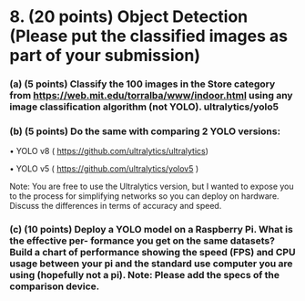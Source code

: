 # 8. (20 points) Object Detection (Please put the classified images as part of your submission)

### (a) (5 points) Classify the 100 images in the Store category from https://web.mit.edu/torralba/www/indoor.html using any image classification algorithm (not YOLO). ultralytics/yolo5

### (b) (5 points) Do the same with comparing 2 YOLO versions:

• YOLO v8 ( https://github.com/ultralytics/ultralytics)

• YOLO v5 ( https://github.com/ultralytics/yolov5 )

Note: You are free to use the Ultralytics version, but I wanted to expose you to the
process for simplifying networks so you can deploy on hardware.
Discuss the differences in terms of accuracy and speed.

### (c) (10 points) Deploy a YOLO model on a Raspberry Pi. What is the effective per- formance you get on the same datasets? Build a chart of performance showing the speed (FPS) and CPU usage between your pi and the standard use computer you are using (hopefully not a pi). Note: Please add the specs of the comparison device.
